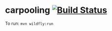 # carpooling [![Build Status](https://travis-ci.org/ctco-dev/event-organizer.svg?branch=master)](https://travis-ci.org/ctco-dev/event-organizer)

To run: `mvn wildfly:run`



